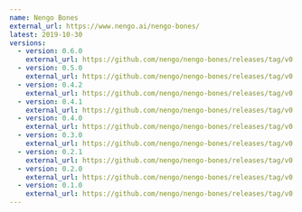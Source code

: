 ```yaml
---
name: Nengo Bones
external_url: https://www.nengo.ai/nengo-bones/
latest: 2019-10-30
versions:
  - version: 0.6.0
    external_url: https://github.com/nengo/nengo-bones/releases/tag/v0.6.0
  - version: 0.5.0
    external_url: https://github.com/nengo/nengo-bones/releases/tag/v0.5.0
  - version: 0.4.2
    external_url: https://github.com/nengo/nengo-bones/releases/tag/v0.4.2
  - version: 0.4.1
    external_url: https://github.com/nengo/nengo-bones/releases/tag/v0.4.1
  - version: 0.4.0
    external_url: https://github.com/nengo/nengo-bones/releases/tag/v0.4.0
  - version: 0.3.0
    external_url: https://github.com/nengo/nengo-bones/releases/tag/v0.3.0
  - version: 0.2.1
    external_url: https://github.com/nengo/nengo-bones/releases/tag/v0.2.1
  - version: 0.2.0
    external_url: https://github.com/nengo/nengo-bones/releases/tag/v0.2.0
  - version: 0.1.0
    external_url: https://github.com/nengo/nengo-bones/releases/tag/v0.1.0
---
```

